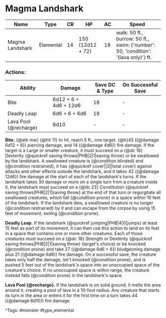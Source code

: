 # Magma Landshark

| Name | Type | CR | HP | AC | Speed |
|------|------|----|----|----|-------|
| Magma Landshark | Elemental | 14 | 150 (12d12 + 72) | 18 | walk: 50 ft., burrow: 50 ft., swim: {'number': 50, 'condition': '(lava only)'} ft. |

### Actions:

| Ability | Damage | Save DC & Type | On Successful Save |
|---------|--------|----------------|--------------------|
| Bite | 6d12 + 6 + 4d6 + 12d6 | 18 | - |
| Deadly Leap | 6d6 + 6 + 6d6 | 18 | - |
| Lava Pool {@recharge} | 8d10 | - | - |


**Bite.** {@atk mw} {@hit 11} to hit, reach 5 ft., one target. {@h}45 ({@damage 6d12 + 6}) piercing damage, and 14 ({@damage 4d6}) fire damage. If the target is a Large or smaller creature, it must succeed on a {@dc 18} Dexterity {@quickref saving throws|PHB|2|1|saving throw} or be swallowed by the landshark. A swallowed creature is {@condition blinded} and {@condition restrained}, it has {@quickref cover||3||total cover} against attacks and other effects outside the landshark, and it takes 42 ({@damage 12d6}) fire damage at the start of each of the landshark's turns. If the landshark takes 30 damage or more on a single turn from a creature inside it, the landshark must succeed on a {@dc 23} Constitution {@quickref saving throws|PHB|2|1|saving throw} at the end of that turn or regurgitate all swallowed creatures, which fall {@condition prone} in a space within 10 feet of the landshark. If the landshark dies, a swallowed creature is no longer {@condition restrained} by it and can escape from the corpse by using 15 feet of movement, exiting {@condition prone}.

**Deadly Leap.** If the landshark {@quickref jumping|PHB|4|0|jumps} at least 15 feet as part of its movement, it can then use this action to land on its feet in a space that contains one or more other creatures. Each of those creatures must succeed on a {@dc 18} Strength or Dexterity {@quickref saving throws|PHB|2|1|saving throw} (target's choice) or be knocked {@condition prone} and take 27 ({@damage 6d6 + 6}) bludgeoning damage plus 21 ({@damage 6d6}) fire damage. On a successful save, the creature takes only half the damage, isn't knocked {@condition prone}, and is pushed 5 feet out of the landshark's space into an unoccupied space of the creature's choice. If no unoccupied space is within range, the creature instead falls {@condition prone} in the landshark's space.

**Lava Pool {@recharge}.** If the landshark is on solid ground, it melts the area around it, creating a pool of lava in a 10-foot radius. Any creature that starts its turn in the area or enters it for the first time on a turn takes 44 ({@damage 8d10}) fire damage.

^Tags: #monster #type_elemental